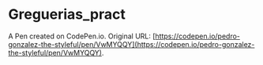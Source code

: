 # Greguerias_pract

A Pen created on CodePen.io. Original URL: [https://codepen.io/pedro-gonzalez-the-styleful/pen/VwMYQQY](https://codepen.io/pedro-gonzalez-the-styleful/pen/VwMYQQY).


